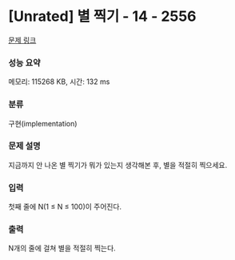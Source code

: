 # [Unrated] 별 찍기 - 14 - 2556 

[문제 링크](https://www.acmicpc.net/problem/2556) 

### 성능 요약

메모리: 115268 KB, 시간: 132 ms

### 분류

구현(implementation)

### 문제 설명

<p>지금까지 안 나온 별 찍기가 뭐가 있는지 생각해본 후, 별을 적절히 찍으세요.</p>

### 입력 

 <p>첫째 줄에 N(1 ≤ N ≤ 100)이 주어진다.</p>

### 출력 

 <p>N개의 줄에 걸쳐 별을 적절히 찍는다.</p>

